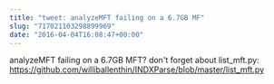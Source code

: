 ```yaml
---
title: "tweet: analyzeMFT failing on a 6.7GB MF"
slug: "717021103298899969"
date: "2016-04-04T16:08:47+00:00"
---
```

analyzeMFT failing on a 6.7GB MFT? don't forget about list_mft.py: https://github.com/williballenthin/INDXParse/blob/master/list_mft.py